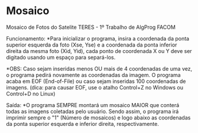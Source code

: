 # Mosaico
Mosaico de Fotos do Satelite TERES - 1º Trabalho de AlgProg FACOM

Funcionamento:
*Para inicializar o programa, insira a coordenada da ponta superior esquerda da foto (Xse, Yse) e a coordenada da ponta inferior direita da mesma foto (Xid, Yid), cada ponto de coordenada X ou Y deve ser digitado usando um espaço para separá-los.

*OBS: Caso sejam inseridas menos OU mais de 4 coordenadas de uma vez, o programa pedirá novamente as coordenadas da imagem. O programa acaba em EOF (End-of-File) ou caso sejam inseridas 100 coordenadas de imagens. (dica: para causar EOF, use o atalho Control+Z no Windows ou Control+D no Linux)

Saída:
*O programa SEMPRE montará um mosaico MAIOR que conterá todas as imagens coletadas pelo usuário. Sendo assim, o programa irá imprimir sempre o "1" (Número de mosaicos) e logo abaixo as coordenadas da ponta superior esquerda e inferior direita, respectivamente.
